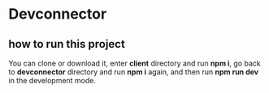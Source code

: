 # Devconnector 

## how to run this project

You can clone or download it, enter **client** directory and run **npm i**, go back to **devconnector** directory and run **npm i** again, and then run **npm run dev** in the development mode.

